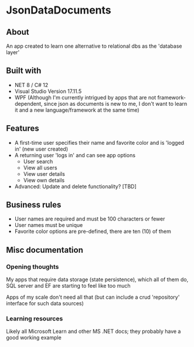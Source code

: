 # JsonDataDocuments

## About
An app created to learn one alternative to relational dbs as the 'database layer'

## Built with
- NET 8 / C# 12
- Visual Studio Version 17.11.5
- WPF (Although I'm currently intrigued by apps that are not framework-dependent, since json as documents is new to me, I don't want to learn it and a new language/framework at the same time)

## Features
- A first-time user specifies their name and favorite color and is 'logged in' (new user created)
- A returning user 'logs in' and can see app options
	- User search
	- View all users
	- View user details
	- View own details
- Advanced: Update and delete functionality? [TBD]

## Business rules
- User names are required and must be 100 characters or fewer
- User names must be unique
- Favorite color options are pre-defined, there are ten (10) of them

## Misc documentation

### Opening thoughts

My apps that require data storage (state persistence), which all of them do, SQL server and EF are starting to feel like too much

Apps of my scale don't need all that (but can include a crud 'repository' interface for such data sources)

### Learning resources

Likely all Microsoft Learn and other MS .NET docs; they probably have a good working example
